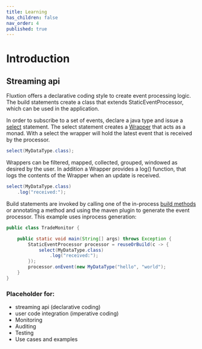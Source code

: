 ```yaml
---
title: Learning
has_children: false
nav_order: 4
published: true
---
```


# Introduction

## Streaming api

Fluxtion offers a declarative coding style to create event processing logic. The build
statements create a class that extends StaticEventProcessor, which can be used in the
application.

In order to subscribe to a set of events, declare a java type and issue a [select](https://github.com/v12technology/fluxtion/tree/{{site.fluxtion_version}}/extensions/streaming/builder/src/main/java/com/fluxtion/ext/streaming/builder/factory/EventSelect.java#L35) statement.
The select statement creates a [Wrapper](https://github.com/v12technology/fluxtion/tree/{{site.fluxtion_version}}/extensions/streaming/api/src/main/java/com/fluxtion/ext/streaming/api/Wrapper.java) 
that acts as a monad. With a select the wrapper will hold the latest event that is received by the processor.

```java
select(MyDataType.class);
```

Wrappers can be filtered, mapped, collected, grouped, windowed as desired by the user.
In addition a Wrapper provides a log() function, that logs the contents of the Wrapper 
when an update is received.

```java
select(MyDataType.class)
    .log("received:");
```

Build statements are invoked by calling one of the in-process [build methods](https://github.com/v12technology/fluxtion/tree/{{site.fluxtion_version}}/generator/src/main/java/com/fluxtion/generator/compiler/InprocessSepCompiler.java#L154)
or annotating a method and using the maven plugin to generate the event processor.
This example uses inprocess generation:

```java
public class TradeMonitor {

    public static void main(String[] args) throws Exception {
        StaticEventProcessor processor = reuseOrBuild(c -> {
            select(MyDataType.class)
                .log("received:");
        });
        processor.onEvent(new MyDataType("hello", "world");
    }
}
```



### Placeholder for:
- streaming api (declarative coding)
- user code integration (imperative coding)
- Monitoring
- Auditing
- Testing
- Use cases and examples
